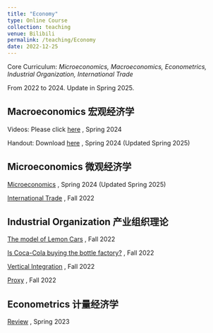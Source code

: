 ```yaml
---
title: "Economy"
type: Online Course
collection: teaching
venue: Bilibili
permalink: /teaching/Economy
date: 2022-12-25
---
```


Core Curriculum: *Microeconomics, Macroeconomics, Econometrics, Industrial Organization, International Trade*

From 2022 to 2024. Update in Spring 2025.

Macroeconomics 宏观经济学
---
Videos: Please click [here](https://www.bilibili.com/video/BV1b1421o7Yp/) , Spring 2024 

Handout: Download [here]({{site.url}}/file/宏观经济学讲义by宋圣洁.pdf) , Spring 2024 (Updated Spring 2025)

Microeconomics 微观经济学
---

[Microeconomics](https://www.bilibili.com/video/BV1nw4m117Bb/) , Spring 2024 (Updated Spring 2025)

[International Trade](https://www.bilibili.com/video/BV1wR4y1q7Wu/) , Fall 2022

Industrial Organization 产业组织理论
---
[The model of Lemon Cars](https://www.bilibili.com/video/BV1bD4y1w7AX/) , Fall 2022

[Is Coca-Cola buying the bottle factory?](https://www.bilibili.com/video/BV1gD4y1v76c/) , Fall 2022

[Vertical Integration](https://www.bilibili.com/video/BV1sd4y1x7Qe/) , Fall 2022

[Proxy](https://www.bilibili.com/video/BV19P4y1X7PY/) , Fall 2022

Econometrics 计量经济学
---

[Review](https://www.bilibili.com/video/BV15o4y137KW/) , Spring 2023
